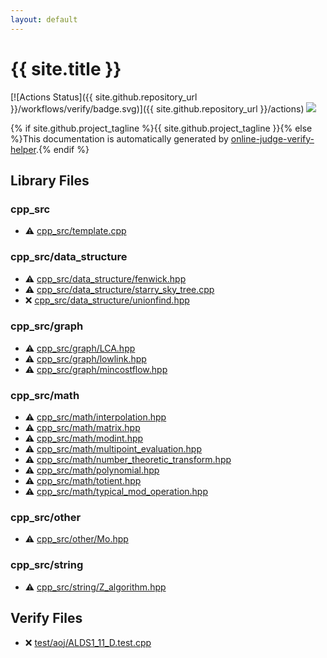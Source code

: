```yaml
---
layout: default
---
```


<!-- mathjax config similar to math.stackexchange -->
<script type="text/javascript" async
  src="https://cdnjs.cloudflare.com/ajax/libs/mathjax/2.7.5/MathJax.js?config=TeX-MML-AM_CHTML">
</script>
<script type="text/x-mathjax-config">
  MathJax.Hub.Config({
    TeX: { equationNumbers: { autoNumber: "AMS" }},
    tex2jax: {
      inlineMath: [ ['$','$'] ],
      processEscapes: true
    },
    "HTML-CSS": { matchFontHeight: false },
    displayAlign: "left",
    displayIndent: "2em"
  });
</script>

<script type="text/javascript" src="https://cdnjs.cloudflare.com/ajax/libs/jquery/3.4.1/jquery.min.js"></script>
<script src="https://cdn.jsdelivr.net/npm/jquery-balloon-js@1.1.2/jquery.balloon.min.js" integrity="sha256-ZEYs9VrgAeNuPvs15E39OsyOJaIkXEEt10fzxJ20+2I=" crossorigin="anonymous"></script>
<script type="text/javascript" src="assets/js/copy-button.js"></script>
<link rel="stylesheet" href="assets/css/copy-button.css" />


# {{ site.title }}

[![Actions Status]({{ site.github.repository_url }}/workflows/verify/badge.svg)]({{ site.github.repository_url }}/actions)
<a href="{{ site.github.repository_url }}"><img src="https://img.shields.io/github/last-commit/{{ site.github.owner_name }}/{{ site.github.repository_name }}" /></a>

{% if site.github.project_tagline %}{{ site.github.project_tagline }}{% else %}This documentation is automatically generated by <a href="https://github.com/kmyk/online-judge-verify-helper">online-judge-verify-helper</a>.{% endif %}

## Library Files

<div id="9a58b284f26bf03008f1a9518086b10c"></div>

### cpp_src

* :warning: <a href="library/cpp_src/template.cpp.html">cpp_src/template.cpp</a>


<div id="0efeb1959dbc8f7e9170e2d5bfa803ae"></div>

### cpp_src/data_structure

* :warning: <a href="library/cpp_src/data_structure/fenwick.hpp.html">cpp_src/data_structure/fenwick.hpp</a>
* :warning: <a href="library/cpp_src/data_structure/starry_sky_tree.cpp.html">cpp_src/data_structure/starry_sky_tree.cpp</a>
* :x: <a href="library/cpp_src/data_structure/unionfind.hpp.html">cpp_src/data_structure/unionfind.hpp</a>


<div id="899db7edb5841537da14f45d9b6032f9"></div>

### cpp_src/graph

* :warning: <a href="library/cpp_src/graph/LCA.hpp.html">cpp_src/graph/LCA.hpp</a>
* :warning: <a href="library/cpp_src/graph/lowlink.hpp.html">cpp_src/graph/lowlink.hpp</a>
* :warning: <a href="library/cpp_src/graph/mincostflow.hpp.html">cpp_src/graph/mincostflow.hpp</a>


<div id="7f80e2498998e03897cbfac19f068c09"></div>

### cpp_src/math

* :warning: <a href="library/cpp_src/math/interpolation.hpp.html">cpp_src/math/interpolation.hpp</a>
* :warning: <a href="library/cpp_src/math/matrix.hpp.html">cpp_src/math/matrix.hpp</a>
* :warning: <a href="library/cpp_src/math/modint.hpp.html">cpp_src/math/modint.hpp</a>
* :warning: <a href="library/cpp_src/math/multipoint_evaluation.hpp.html">cpp_src/math/multipoint_evaluation.hpp</a>
* :warning: <a href="library/cpp_src/math/number_theoretic_transform.hpp.html">cpp_src/math/number_theoretic_transform.hpp</a>
* :warning: <a href="library/cpp_src/math/polynomial.hpp.html">cpp_src/math/polynomial.hpp</a>
* :warning: <a href="library/cpp_src/math/totient.hpp.html">cpp_src/math/totient.hpp</a>
* :warning: <a href="library/cpp_src/math/typical_mod_operation.hpp.html">cpp_src/math/typical_mod_operation.hpp</a>


<div id="3a410910d29f06f5e038fad6075af5c6"></div>

### cpp_src/other

* :warning: <a href="library/cpp_src/other/Mo.hpp.html">cpp_src/other/Mo.hpp</a>


<div id="1af93c576686231cc039edb77ac3381f"></div>

### cpp_src/string

* :warning: <a href="library/cpp_src/string/Z_algorithm.hpp.html">cpp_src/string/Z_algorithm.hpp</a>


## Verify Files

* :x: <a href="verify/test/aoj/ALDS1_11_D.test.cpp.html">test/aoj/ALDS1_11_D.test.cpp</a>



